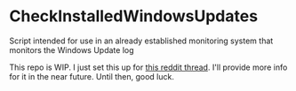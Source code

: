 # CheckInstalledWindowsUpdates
Script intended for use in an already established monitoring system that monitors the Windows Update log

This repo is WIP. I just set this up for [this reddit thread](https://www.reddit.com/r/sysadmin/comments/aavocr/after_6_months_of_testing_this_in_my_company_i/). I'll provide more info for it in the near future. Until then, good luck.
